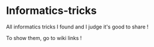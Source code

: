 # Informatics-tricks
All informatics tricks I found and I judge it's good to share !

To show them, go to wiki links !
